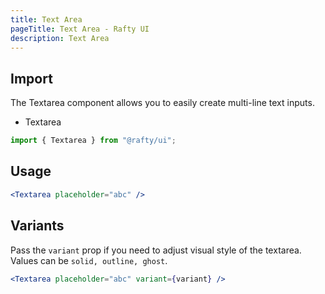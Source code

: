 ```yaml
---
title: Text Area
pageTitle: Text Area - Rafty UI
description: Text Area
---
```


## Import

The Textarea component allows you to easily create multi-line text inputs.

- Textarea

```jsx
import { Textarea } from "@rafty/ui";
```

## Usage

```jsx
<Textarea placeholder="abc" />
```

## Variants

Pass the `variant` prop if you need to adjust visual style of the textarea. Values can be `solid, outline, ghost`.

```jsx
<Textarea placeholder="abc" variant={variant} />
```
